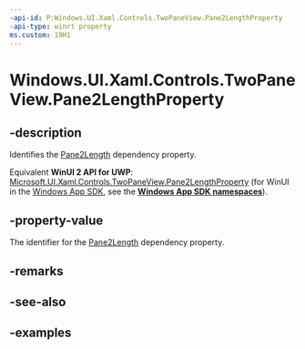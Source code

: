 ```yaml
---
-api-id: P:Windows.UI.Xaml.Controls.TwoPaneView.Pane2LengthProperty
-api-type: winrt property
ms.custom: 19H1
---
```


<!-- Property syntax.
public DependencyProperty Pane2LengthProperty { get; }
-->

# Windows.UI.Xaml.Controls.TwoPaneView.Pane2LengthProperty

## -description

Identifies the [Pane2Length](twopaneview_pane2length.md) dependency property.

Equivalent **WinUI 2 API for UWP**: [Microsoft.UI.Xaml.Controls.TwoPaneView.Pane2LengthProperty](/windows/winui/api/microsoft.ui.xaml.controls.twopaneview.pane2lengthproperty) (for WinUI in the [Windows App SDK](/windows/apps/windows-app-sdk/), see the **[Windows App SDK namespaces](/windows/windows-app-sdk/api/winrt/)**).

## -property-value

The identifier for the [Pane2Length](twopaneview_pane2length.md) dependency property.

## -remarks

## -see-also

## -examples

